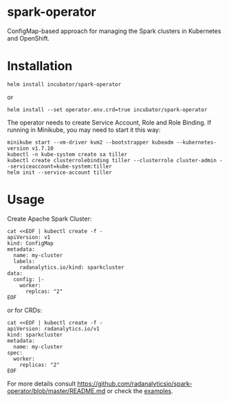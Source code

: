 # spark-operator
ConfigMap-based approach for managing the Spark clusters in Kubernetes and OpenShift.

# Installation
```
helm install incubator/spark-operator
```

or 

```
helm install --set operator.env.crd=true incubator/spark-operator
```

The operator needs to create Service Account, Role and Role Binding. If running in Minikube, you may need to
start it this way:

```
minikube start --vm-driver kvm2 --bootstrapper kubeadm --kubernetes-version v1.7.10
kubectl -n kube-system create sa tiller
kubectl create clusterrolebinding tiller --clusterrole cluster-admin --serviceaccount=kube-system:tiller
helm init --service-account tiller
```

# Usage
Create Apache Spark Cluster:

```
cat <<EOF | kubectl create -f -
apiVersion: v1
kind: ConfigMap
metadata:
  name: my-cluster
  labels:
    radanalytics.io/kind: sparkcluster
data:
  config: |-
    worker:
      replcas: "2"
EOF
```

or for CRDs:

```
cat <<EOF | kubectl create -f -
apiVersion: radanalytics.io/v1
kind: sparkcluster
metadata:
  name: my-cluster
spec:
  worker:
    replicas: "2"
EOF
```

For more details consult https://github.com/radanalyticsio/spark-operator/blob/master/README.md
or check the [examples](https://github.com/radanalyticsio/spark-operator/tree/master/examples).
